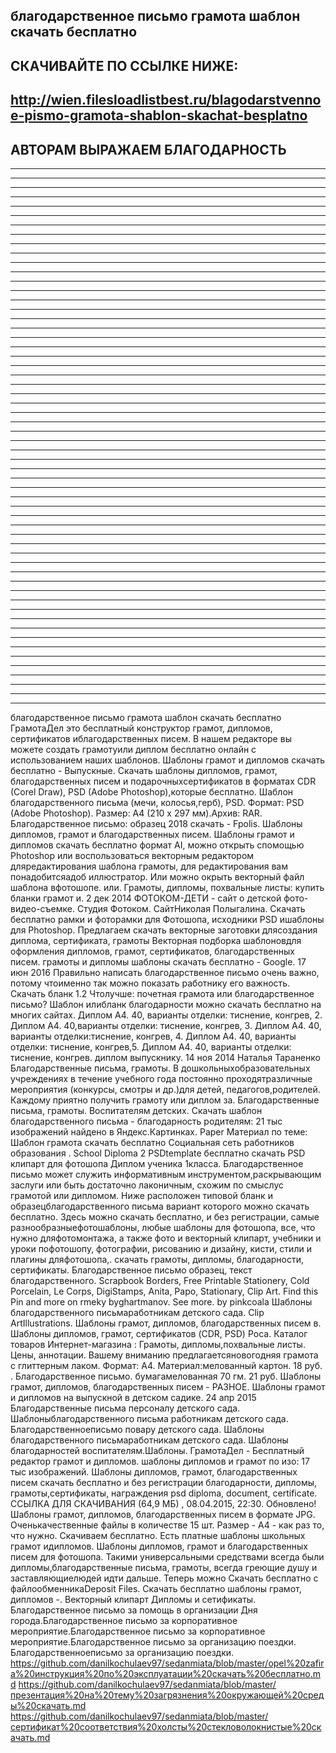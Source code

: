 благодарственное письмо грамота шаблон скачать бесплатно
--------------------------------------------------
СКАЧИВАЙТЕ ПО ССЫЛКЕ НИЖЕ:
--------------------------------------------------
http://wien.filesloadlistbest.ru/blagodarstvennoe-pismo-gramota-shablon-skachat-besplatno
--------------------------------------------------
АВТОРАМ ВЫРАЖАЕМ БЛАГОДАРНОСТЬ
--------------------------------------------------
--------------------------------------------------
--------------------------------------------------
--------------------------------------------------
--------------------------------------------------
--------------------------------------------------
--------------------------------------------------
--------------------------------------------------
--------------------------------------------------
--------------------------------------------------
--------------------------------------------------
--------------------------------------------------
--------------------------------------------------
--------------------------------------------------
--------------------------------------------------
--------------------------------------------------
--------------------------------------------------
--------------------------------------------------
--------------------------------------------------
--------------------------------------------------
--------------------------------------------------
--------------------------------------------------
--------------------------------------------------
--------------------------------------------------
--------------------------------------------------
--------------------------------------------------
--------------------------------------------------
--------------------------------------------------
--------------------------------------------------
--------------------------------------------------
--------------------------------------------------
--------------------------------------------------
--------------------------------------------------
--------------------------------------------------
--------------------------------------------------
--------------------------------------------------
--------------------------------------------------
--------------------------------------------------
--------------------------------------------------
--------------------------------------------------
--------------------------------------------------
--------------------------------------------------
--------------------------------------------------
--------------------------------------------------
--------------------------------------------------
--------------------------------------------------
--------------------------------------------------
--------------------------------------------------
--------------------------------------------------
--------------------------------------------------
--------------------------------------------------
--------------------------------------------------
--------------------------------------------------
--------------------------------------------------
--------------------------------------------------
--------------------------------------------------
--------------------------------------------------
--------------------------------------------------
--------------------------------------------------
благодарственное письмо грамота шаблон скачать бесплатно ГрамотаДел это бесплатный конструктор грамот, дипломов, сертификатов иблагодарственных писем. В нашем редакторе вы можете создать грамотуили диплом бесплатно онлайн с использованием наших шаблонов. Шаблоны грамот и дипломов скачать бесплатно - Выпускные. Скачать шаблоны дипломов, грамот, благодарственных писем и подарочныхсертификатов в форматах CDR (Corel Draw), PSD (Adobe Photoshop),которые  бесплатно. Шаблон благодарственного письма (мечи, колосья,герб), PSD. Формат: PSD (Adobe Photoshop). Размер: А4 (210 х 297 мм).Архив: RAR. Благодарственное письмо: образец 2018 скачать - Fpolis. Шаблоны дипломов, грамот и благодарственных писем. Шаблоны грамот и дипломов скачать бесплатно формат AI, можно открыть спомощью Photoshop или воспользоваться векторным редактором дляредактирования шаблона грамоты, для редактирования вам понадобитсяадоб иллюстратор. Или можно окрыть векторный файл шаблона вфотошопе. или. Грамоты, дипломы, похвальные листы: купить бланки грамот и. 2 дек 2014  ФОТОКОМ-ДЕТИ - сайт о детской фото-видео-съемке. Студия Фотоком. СайтНиколая Полыгалина. Скачать бесплатно рамки и фоторамки для Фотошопа, исходники PSD ишаблоны для Photoshop.  Предлагаем скачать векторные заготовки длясоздания диплома, сертификата, грамоты  Векторная подборка шаблоновдля оформления дипломов, грамот, сертификатов, благодарственных писем. грамоты и дипломы шаблоны скачать бесплатно - Google. 17 июн 2016  Правильно написать благодарственное письмо очень важно, потому чтоименно так можно показать работнику его важность. Скачать бланк  1.2 Чтолучше: почетная грамота или благодарственное письмо?  Шаблон илибланк благодарности можно скачать бесплатно на многих сайтах. Диплом А4. 40, варианты отделки: тиснение, конгрев, 2. Диплом А4. 40,варианты отделки: тиснение, конгрев, 3. Диплом А4. 40, варианты отделки:тиснение, конгрев, 4. Диплом А4. 40, варианты отделки: тиснение, конгрев,5. Диплом А4. 40, варианты отделки: тиснение, конгрев. диплом выпускнику. 14 ноя 2014  Наталья Тараненко Благодарственные письма, грамоты. В дошкольныхобразовательных учреждениях в течение учебного года постоянно проходятразличные мероприятия (конкурсы, смотры и др.)для детей, педагогов,родителей. Каждому приятно получить грамоту или диплом за. Благодарственные письма, грамоты. Воспитателям детских. Скачать шаблон благодарственного письма -
благодарность родителям: 21 тыс изображений найдено в Яндекс.Картинках. Paper  Материал по теме: Шаблон грамота  скачать бесплатно Социальная сеть работников образования . School Diploma 2 PSDtemplate  бесплатно скачать PSD клипарт для фотошопа Диплом ученика 1класса. Благодарственное письмо может служить информативным инструментом,раскрывающим заслуги или быть достаточно лаконичным, схожим по смыслус грамотой или дипломом. Ниже расположен типовой бланк и образецблагодарственного письма вариант которого можно скачать бесплатно. Здесь можно скачать бесплатно, и без регистрации, самые разнообразныефотошаблоны, любые шаблоны для фотошопа, все, что нужно дляфотомонтажа, а также фото и векторный клипарт, учебники и уроки пофотошопу, фотографии, рисованию и дизайну, кисти, стили и плагины дляфотошопа,. скачать грамоты, дипломы, благодарности, сертификаты. Благодарственное письмо образец, текст благодарственного. Scrapbook Borders, Free Printable Stationery, Cold Porcelain, Le Corps, DigiStamps, Anita, Papo, Stationary, Clip Art. Find this Pin and more on rmeky byghartmanov. See more. by pinkcoala  Шаблоны благодарственного письмаработникам детского сада. Clip ArtIllustrations. Шаблоны грамот, дипломов, благодарственных писем в. Шаблоны дипломов, грамот, сертификатов (CDR, PSD)  Роса. Каталог товаров Интернет-магазина : Грамоты, дипломы,похвальные листы. Цены, аннотации.  Вашему вниманию предлагаетсяновогодняя грамота с глиттерным лаком. Формат: А4. Материал:мелованный картон. 18 руб. . Благодарственное письмо. бумагамелованная 70 гм. 21 руб. Шаблоны грамот, дипломов, благодарственных писем - РАЗНОЕ. Шаблоны грамот и дипломов на выпускной в детском садике. 24 апр 2015  Благодарственные письма персоналу детского сада. Шаблоныблагодарственного письма работникам детского сада. Благодарственноеписьмо повару детского сада. Шаблоны благодарственного письмаработникам детского сада. Шаблоны благодарностей воспитателям.Шаблоны. ГрамотаДел - Бесплатный редактор грамот и дипломов. шаблоны дипломов и грамот по изо: 17 тыс изображений. Шаблоны дипломов, грамот, благодарственных писем
скачать бесплатно и без регистрации благодарности, дипломы, грамоты,сертификаты, награждения psd diploma, document, certificate. ССЫЛКА ДЛЯ СКАЧИВАНИЯ (64,9 МБ) , 08.04.2015, 22:30. Обновлено!Шаблоны грамот, дипломов, благодарственных писем в формате JPG. Оченькачественные файлы в количестве 15 шт. Размер - А4 - как раз то, что нужно. Скачиваем бесплатно. Есть платные шаблоны школьных грамот идипломов. Шаблоны дипломов, грамот и благодарственных писем для фотошопа. Такими универсальными средствами всегда были дипломы,благодарственные письма, грамоты, всегда греющие душу и заставляющиелюдей идти дальше. Теперь можно  Скачать бесплатно с файлообменникаDeposit Files. Скачать бесплатно шаблоны грамот, дипломов  -. Векторный клипарт Дипломы и сетификаты. Благодарственное письмо за помощь в организации Дня города.Благодарственное письмо за корпоративное мероприятие.Благодарственное письмо за корпоративное мероприятие.Благодарственное письмо за организацию поездки. Благодарственноеписьмо за организацию поездки.
https://github.com/danilkochulaev97/sedanmiata/blob/master/opel%20zafira%20инструкция%20по%20эксплуатации%20скачать%20бесплатно.md
https://github.com/danilkochulaev97/sedanmiata/blob/master/презентация%20на%20тему%20загрязнения%20окружающей%20среды%20скачать.md
https://github.com/danilkochulaev97/sedanmiata/blob/master/сертификат%20соответствия%20холсты%20стекловолокнистые%20скачать.md